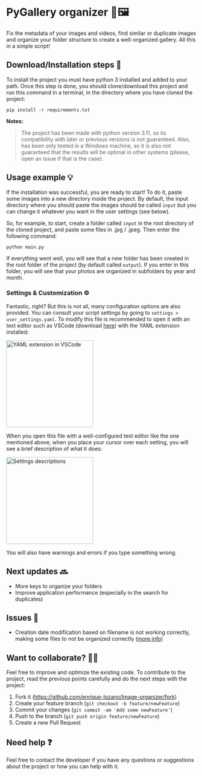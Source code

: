 # PyGallery organizer 📂🖼️​​

Fix the metadata of your images and videos, find similar or duplicate images and organize your folder structure to create a well-organized gallery. All this in a simple script!

## Download/Installation steps 🚀

To install the project you must have python 3 installed and added to your path. Once this step is done, you should clone/download this project and run this command in a terminal, in the directory where you have cloned the project:

```
pip install -r requirements.txt
```

**Notes:**

> The project has been made with python version 3.11, so its compatibility with later or previous versions is not guaranteed. Also, has been only tested in a Windows machine, so it is also not guaranteed that the results will be optimal in other systems (please, open an issue if that is the case).

## Usage example 💡

If the installation was successful, you are ready to start! To do it, paste some images into a new directory inside the project. By default, the input directory where you should paste the images should be called `input` but you can change it whatever you want in the user settings (see below).

So, for example, to start, create a folder called <code>input</code> in the root directory of the cloned project, and paste some files in .jpg / .jpeg. Then enter the following command:

```
python main.py
```

If everything went well, you will see that a new folder has been created in the root folder of the project (by default called <code>output</code>). If you enter in this folder, you will see that your photos are organized in subfolders by year and month.

### Settings & Customization ⚙️

Fantastic, right? But this is not all, many configuration options are also provided. You can consult your script settings by going to `settings > user_settings.yaml`. To modify this file is recommended to open it with an text editor such as VSCode (download [here](https://code.visualstudio.com/)) with the YAML extension installed:

 <img src="https://github.com/enrique-lozano/Image-organizer/assets/61509169/90597fcd-15f5-411f-b2bc-473bbe47ab2d" alt="YAML extension in VSCode" height="230">

When you open this file with a well-configured text editor like the one mentioned above, when you place your cursor over each setting, you will see a brief description of what it does:

 <img src="https://github.com/enrique-lozano/Image-organizer/assets/61509169/894ce7fc-5177-40ab-a949-4e3df94702ea" alt="Settings descriptions" height="230">

You will also have warnings and errors if you type something wrong.

## Next updates 🔜

- More keys to organize your folders
- Improve application performance (especially in the search for duplicates)

## Issues 🤕

- Creation date modification based on filename is not working correctly, making some files to not be organized correctly (<a href="https://github.com/enrique-lozano/Image-organizer/issues/1#issue-1437213445">more info</a>)

## Want to collaborate? 🙋🏻

Feel free to improve and optimize the existing code. To contribute to the project, read the previous points carefully and do the next steps with the project:

1. Fork it (<https://github.com/enrique-lozano/Image-organizer/fork>)
2. Create your feature branch (`git checkout -b feature/newFeature`)
3. Commit your changes (`git commit -am 'Add some newFeature'`)
4. Push to the branch (`git push origin feature/newFeature`)
5. Create a new Pull Request

## Need help ❓

Feel free to contact the developer if you have any questions or suggestions about the project or how you can help with it.
